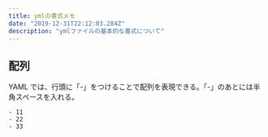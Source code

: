 ```yaml
---
title: ymlの書式メモ
date: "2019-12-31T22:12:03.284Z"
description: "ymlファイルの基本的な書式について"
---
```


## 配列
YAML では、行頭に「-」をつけることで配列を表現できる。「-」のあとには半角スペースを入れる。
```
- 11
- 22
- 33
```